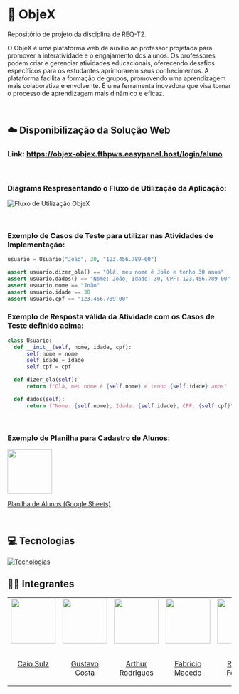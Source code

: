 # 💾 ObjeX
Repositório de projeto da disciplina de REQ-T2.


O ObjeX é uma plataforma web de auxilio ao professor projetada para promover a interatividade e o engajamento dos alunos. Os professores podem criar e gerenciar atividades educacionais, oferecendo desafios específicos para os estudantes aprimorarem seus conhecimentos. A plataforma facilita a formação de grupos, promovendo uma aprendizagem mais colaborativa e envolvente. É uma ferramenta inovadora que visa tornar o processo de aprendizagem mais dinâmico e eficaz.

<br>

## ☁️ Disponibilização da Solução Web

### Link: https://objex-objex.ftbpws.easypanel.host/login/aluno

<br>

### Diagrama Respresentando o Fluxo de Utilização da Aplicação:
![Fluxo de Utilização ObjeX](https://github.com/user-attachments/assets/0e0296e7-ce93-4a91-a0ff-7a93dabc7fcb)

<br>

### Exemplo de Casos de Teste para utilizar nas Atividades de Implementação:

```python
usuario = Usuario("João", 30, "123.456.789-00")

assert usuario.dizer_ola() == "Olá, meu nome é João e tenho 30 anos"
assert usuario.dados() == "Nome: João, Idade: 30, CPF: 123.456.789-00"
assert usuario.nome == "João"
assert usuario.idade == 30
assert usuario.cpf == "123.456.789-00"
```

### Exemplo de Resposta válida da Atividade com os Casos de Teste definido acima:

```python
class Usuario:
  def __init__(self, nome, idade, cpf):
      self.nome = nome
      self.idade = idade
      self.cpf = cpf

  def dizer_ola(self):
      return f"Olá, meu nome é {self.nome} e tenho {self.idade} anos"

  def dados(self):
      return f"Nome: {self.nome}, Idade: {self.idade}, CPF: {self.cpf}"
```

<br>

### Exemplo de Planilha para Cadastro de Alunos:
<div align="start">
  <a href="https://docs.google.com/spreadsheets/d/1MfsN4hm4ZsPiRiHAH0XfTg-UqqlUCxsPtsYiO7ClsoU/edit?usp=sharing" >
    <img height="100" src="https://cdn.worldvectorlogo.com/logos/google-sheets-logo-icon.svg" />
    <p>Planilha de Alunos (Google Sheets)</p>
  </a>
</div>

<br>

<h2>
  💻 Tecnologias
</h2>

[![Tecnologias](https://skillicons.dev/icons?i=js,react,nodejs,mongodb)](https://skillicons.dev)

<h2>
    👨‍💻 Integrantes
</h2>

<table>


  <tr>
  <td valign="top">
      <a href="https://github.com/CaioSulz" >
        <img align="center" height="100" src="https://github.com/CaioSulz.png" />
        <br></br>
        <p align="center">Caio Sulz</p>
      </a>
    </td>

    
  <td valign="top">
      <a href="https://github.com/cwtshh" >
        <img align="center" height="100" src="https://github.com/cwtshh.png" />
        <br></br>
        <p align="center">Gustavo Costa</p>
      </a>
    </td>

  <td valign="top">
      <a href="https://github.com/arthurrsousa" >
        <img align="center" height="100" src="https://github.com/arthurrsousa.png" />
        <br></br>
        <p align="center">Arthur Rodrigues</p>
      </a>
    </td>

<td valign="top">
      <a href="https://github.com/FabricioDeQueiroz" >
        <img align="center" height="100" src="https://github.com/FabricioDeQueiroz.png" />
        <br></br>
        <p align="center">Fabrício Macedo</p>
      </a>
    </td>

  <td valign="top">
      <a href="https://github.com/rayenealmeida" >
        <img align="center" height="100" src="https://github.com/rayenealmeida.png" />
        <br></br>
        <p align="center">Rayene Ferreira</p>
      </a>
    </td>

  <td valign="top">
      <a href="https://github.com/nicollaxs" >
        <img align="center" height="100" src="https://github.com/nicollaxs.png" />
        <br></br>
        <p align="center">Nicollas Gabriel</p>
      </a>
    </td>

<td valign="top">
      <a href="https://github.com/matsuo-kage" >
        <img align="center" height="100" src="https://github.com/matsuo-kage.png" />
        <br></br>
        <p align="center">Manoel Castro</p>
      </a>
    </td>
    


  </tr>
</table>
